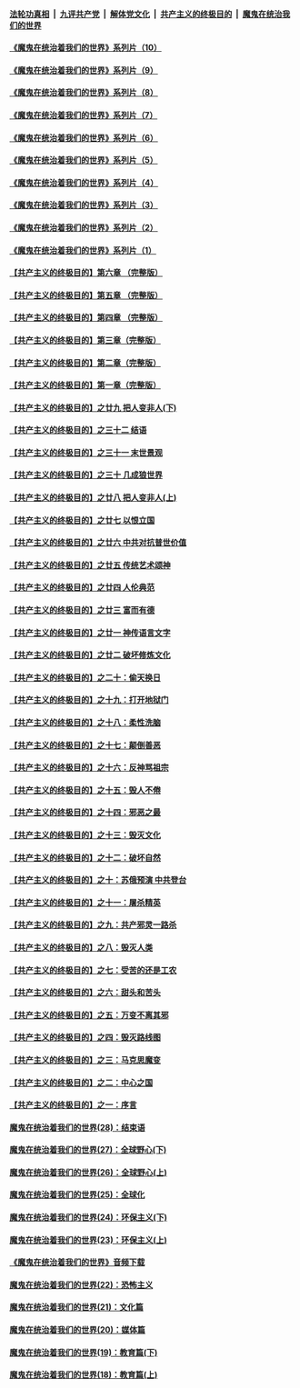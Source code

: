 ####  [法轮功真相](../../../../basic/blob/master/README.md?t=08302131) &nbsp;|&nbsp; [九评共产党](../../../../9ping.md/blob/master/README.md?t=08302131) &nbsp;|&nbsp; [解体党文化](../../../../jtdwh.md/blob/master/README.md?t=08302131)  &nbsp;|&nbsp; [共产主义的终极目的](../../../../gczydzjmd.md/blob/master/README.md?t=08302131) &nbsp;|&nbsp; [魔鬼在统治我们的世界](../../../../mgztzwmdsj.md/blob/master/README.md?t=08302131) 

#### [《魔鬼在统治着我们的世界》系列片（10）](../pages/nsc422/n12292670.md?t=08302131) 

#### [《魔鬼在统治着我们的世界》系列片（9）](../pages/nsc422/n12290859.md?t=08302131) 

#### [《魔鬼在统治着我们的世界》系列片（8）](../pages/nsc422/n12287445.md?t=08302131) 

#### [《魔鬼在统治着我们的世界》系列片（7）](../pages/nsc422/n12283425.md?t=08302131) 

#### [《魔鬼在统治着我们的世界》系列片（6）](../pages/nsc422/n12282314.md?t=08302131) 

#### [《魔鬼在统治着我们的世界》系列片（5）](../pages/nsc422/n12281419.md?t=08302131) 

#### [《魔鬼在统治着我们的世界》系列片（4）](../pages/nsc422/n12274024.md?t=08302131) 

#### [《魔鬼在统治着我们的世界》系列片（3）](../pages/nsc422/n12271322.md?t=08302131) 

#### [《魔鬼在统治着我们的世界》系列片（2）](../pages/nsc422/n12269049.md?t=08302131) 

#### [《魔鬼在统治着我们的世界》系列片（1）](../pages/nsc422/n12267575.md?t=08302131) 

#### [【共产主义的终极目的】第六章 （完整版）](../pages/nsc422/n11428913.md?t=08302131) 

#### [【共产主义的终极目的】第五章 （完整版）](../pages/nsc422/n11428912.md?t=08302131) 

#### [【共产主义的终极目的】第四章 （完整版）](../pages/nsc422/n11428907.md?t=08302131) 

#### [【共产主义的终极目的】第三章（完整版）](../pages/nsc422/n11428848.md?t=08302131) 

#### [【共产主义的终极目的】第二章（完整版）](../pages/nsc422/n11428831.md?t=08302131) 

#### [【共产主义的终极目的】第一章（完整版）](../pages/nsc422/n11417651.md?t=08302131) 

#### [【共产主义的终极目的】之廿九 把人变非人(下)](../pages/nsc422/n11344140.md?t=08302131) 

#### [【共产主义的终极目的】之三十二 结语](../pages/nsc422/n11360535.md?t=08302131) 

#### [【共产主义的终极目的】之三十一 末世景观](../pages/nsc422/n11351129.md?t=08302131) 

#### [【共产主义的终极目的】之三十 几成狼世界](../pages/nsc422/n11348280.md?t=08302131) 

#### [【共产主义的终极目的】之廿八 把人变非人(上)](../pages/nsc422/n11340492.md?t=08302131) 

#### [【共产主义的终极目的】之廿七 以恨立国](../pages/nsc422/n11336944.md?t=08302131) 

#### [【共产主义的终极目的】之廿六 中共对抗普世价值](../pages/nsc422/n11324785.md?t=08302131) 

#### [【共产主义的终极目的】之廿五 传统艺术颂神](../pages/nsc422/n11296396.md?t=08302131) 

#### [【共产主义的终极目的】之廿四 人伦典范](../pages/nsc422/n11296397.md?t=08302131) 

#### [【共产主义的终极目的】之廿三 富而有德](../pages/nsc422/n11283598.md?t=08302131) 

#### [【共产主义的终极目的】之廿一 神传语言文字](../pages/nsc422/n11263265.md?t=08302131) 

#### [【共产主义的终极目的】之廿二 破坏修炼文化](../pages/nsc422/n11245728.md?t=08302131) 

#### [【共产主义的终极目的】之二十：偷天换日](../pages/nsc422/n11238846.md?t=08302131) 

#### [【共产主义的终极目的】之十九：打开地狱门](../pages/nsc422/n11206376.md?t=08302131) 

#### [【共产主义的终极目的】之十八：柔性洗脑](../pages/nsc422/n11199994.md?t=08302131) 

#### [【共产主义的终极目的】之十七：颠倒善恶](../pages/nsc422/n11179782.md?t=08302131) 

#### [【共产主义的终极目的】之十六：反神骂祖宗](../pages/nsc422/n11166798.md?t=08302131) 

#### [【共产主义的终极目的】之十五：毁人不倦](../pages/nsc422/n11166792.md?t=08302131) 

#### [【共产主义的终极目的】之十四：邪恶之最](../pages/nsc422/n11150249.md?t=08302131) 

#### [【共产主义的终极目的】之十三：毁灭文化](../pages/nsc422/n11135227.md?t=08302131) 

#### [【共产主义的终极目的】之十二：破坏自然](../pages/nsc422/n11135214.md?t=08302131) 

#### [【共产主义的终极目的】之十：苏俄预演 中共登台](../pages/nsc422/n11118424.md?t=08302131) 

#### [【共产主义的终极目的】之十一：屠杀精英](../pages/nsc422/n11118442.md?t=08302131) 

#### [【共产主义的终极目的】之九：共产邪灵一路杀](../pages/nsc422/n11114139.md?t=08302131) 

#### [【共产主义的终极目的】之八：毁灭人类](../pages/nsc422/n11108503.md?t=08302131) 

#### [【共产主义的终极目的】之七：受苦的还是工农](../pages/nsc422/n11101809.md?t=08302131) 

#### [【共产主义的终极目的】之六：甜头和苦头](../pages/nsc422/n11096971.md?t=08302131) 

#### [【共产主义的终极目的】之五：万变不离其邪](../pages/nsc422/n11091285.md?t=08302131) 

#### [【共产主义的终极目的】之四：毁灭路线图](../pages/nsc422/n11086284.md?t=08302131) 

#### [【共产主义的终极目的】之三：马克思魔变](../pages/nsc422/n11061941.md?t=08302131) 

#### [【共产主义的终极目的】之二：中心之国](../pages/nsc422/n11047728.md?t=08302131) 

#### [【共产主义的终极目的】之一：序言](../pages/nsc422/n11086077.md?t=08302131) 

#### [魔鬼在统治着我们的世界(28)：结束语](../pages/nsc422/n10936246.md?t=08302131) 

#### [魔鬼在统治着我们的世界(27)：全球野心(下)](../pages/nsc422/n10928319.md?t=08302131) 

#### [魔鬼在统治着我们的世界(26)：全球野心(上)](../pages/nsc422/n10900318.md?t=08302131) 

#### [魔鬼在统治着我们的世界(25)：全球化](../pages/nsc422/n10788205.md?t=08302131) 

#### [魔鬼在统治着我们的世界(24)：环保主义(下)](../pages/nsc422/n10695307.md?t=08302131) 

#### [魔鬼在统治着我们的世界(23)：环保主义(上)](../pages/nsc422/n10688613.md?t=08302131) 

#### [《魔鬼在统治着我们的世界》音频下载](../pages/nsc422/n10635553.md?t=08302131) 

#### [魔鬼在统治着我们的世界(22)：恐怖主义](../pages/nsc422/n10614727.md?t=08302131) 

#### [魔鬼在统治着我们的世界(21)：文化篇](../pages/nsc422/n10597706.md?t=08302131) 

#### [魔鬼在统治着我们的世界(20)：媒体篇](../pages/nsc422/n10586579.md?t=08302131) 

#### [魔鬼在统治着我们的世界(19)：教育篇(下)](../pages/nsc422/n10564808.md?t=08302131) 

#### [魔鬼在统治着我们的世界(18)：教育篇(上)](../pages/nsc422/n10526970.md?t=08302131) 

